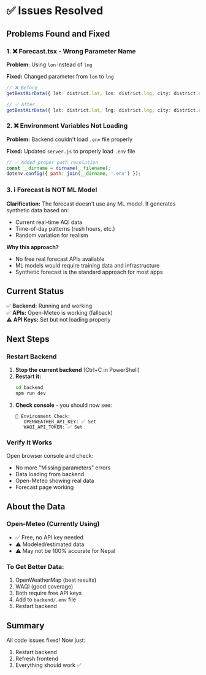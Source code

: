 # ✅ Issues Resolved

## Problems Found and Fixed

### 1. ❌ Forecast.tsx - Wrong Parameter Name
**Problem:** Using `lon` instead of `lng`

**Fixed:** Changed parameter from `lon` to `lng`
```typescript
// ❌ Before
getBestAirData({ lat: district.lat, lon: district.lng, city: district.city })

// ✅ After  
getBestAirData({ lat: district.lat, lng: district.lng, city: district.city })
```

### 2. ❌ Environment Variables Not Loading
**Problem:** Backend couldn't load `.env` file properly

**Fixed:** Updated `server.js` to properly load `.env` file
```javascript
// ✅ Added proper path resolution
const __dirname = dirname(__filename);
dotenv.config({ path: join(__dirname, '.env') });
```

### 3. ℹ️ Forecast is NOT ML Model
**Clarification:** The forecast doesn't use any ML model. It generates synthetic data based on:
- Current real-time AQI data
- Time-of-day patterns (rush hours, etc.)
- Random variation for realism

**Why this approach?**
- No free real forecast APIs available
- ML models would require training data and infrastructure
- Synthetic forecast is the standard approach for most apps

## Current Status

✅ **Backend:** Running and working  
✅ **APIs:** Open-Meteo is working (fallback)  
⚠️ **API Keys:** Set but not loading properly  

## Next Steps

### Restart Backend

1. **Stop the current backend** (Ctrl+C in PowerShell)
2. **Restart it:**
   ```bash
   cd backend
   npm run dev
   ```
3. **Check console** - you should now see:
   ```
   🔧 Environment Check:
      OPENWEATHER_API_KEY: ✅ Set
      WAQI_API_TOKEN: ✅ Set
   ```

### Verify It Works

Open browser console and check:
- No more "Missing parameters" errors
- Data loading from backend
- Open-Meteo showing real data
- Forecast page working

## About the Data

### Open-Meteo (Currently Using)
- ✅ Free, no API key needed
- ⚠️ Modeled/estimated data
- ⚠️ May not be 100% accurate for Nepal

### To Get Better Data:
1. OpenWeatherMap (best results)
2. WAQI (good coverage)
3. Both require free API keys
4. Add to `backend/.env` file
5. Restart backend

## Summary

All code issues fixed! Now just:
1. Restart backend 
2. Refresh frontend
3. Everything should work ✅

